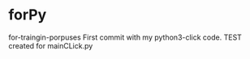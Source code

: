 # forPy
for-traingin-porpuses
First commit with my python3-click code.
TEST  created for mainCLick.py  
